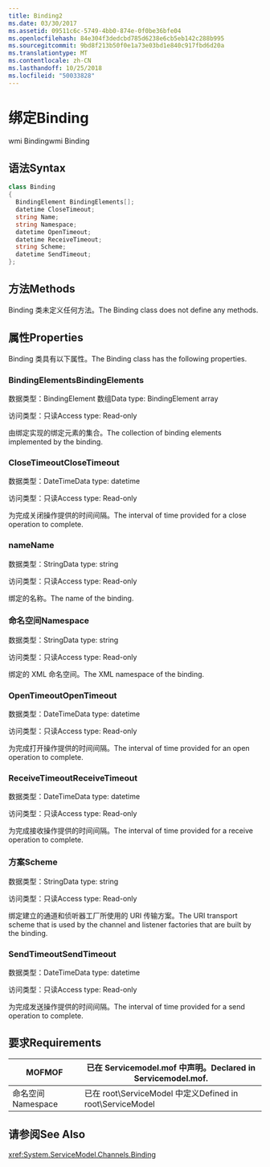 ```yaml
---
title: Binding2
ms.date: 03/30/2017
ms.assetid: 09511c6c-5749-4bb0-874e-0f0be36bfe04
ms.openlocfilehash: 84e304f3dedcbd785d6238e6cb5eb142c288b995
ms.sourcegitcommit: 9bd8f213b50f0e1a73e03bd1e840c917fbd6d20a
ms.translationtype: MT
ms.contentlocale: zh-CN
ms.lasthandoff: 10/25/2018
ms.locfileid: "50033828"
---
```

# <a name="binding"></a><span data-ttu-id="c82e5-102">绑定</span><span class="sxs-lookup"><span data-stu-id="c82e5-102">Binding</span></span>
<span data-ttu-id="c82e5-103">wmi Binding</span><span class="sxs-lookup"><span data-stu-id="c82e5-103">wmi Binding</span></span>  
  
## <a name="syntax"></a><span data-ttu-id="c82e5-104">语法</span><span class="sxs-lookup"><span data-stu-id="c82e5-104">Syntax</span></span>  
  
```csharp
class Binding  
{  
  BindingElement BindingElements[];  
  datetime CloseTimeout;  
  string Name;  
  string Namespace;  
  datetime OpenTimeout;  
  datetime ReceiveTimeout;  
  string Scheme;  
  datetime SendTimeout;  
};  
```  
  
## <a name="methods"></a><span data-ttu-id="c82e5-105">方法</span><span class="sxs-lookup"><span data-stu-id="c82e5-105">Methods</span></span>  
 <span data-ttu-id="c82e5-106">Binding 类未定义任何方法。</span><span class="sxs-lookup"><span data-stu-id="c82e5-106">The Binding class does not define any methods.</span></span>  
  
## <a name="properties"></a><span data-ttu-id="c82e5-107">属性</span><span class="sxs-lookup"><span data-stu-id="c82e5-107">Properties</span></span>  
 <span data-ttu-id="c82e5-108">Binding 类具有以下属性。</span><span class="sxs-lookup"><span data-stu-id="c82e5-108">The Binding class has the following properties.</span></span>  
  
### <a name="bindingelements"></a><span data-ttu-id="c82e5-109">BindingElements</span><span class="sxs-lookup"><span data-stu-id="c82e5-109">BindingElements</span></span>  
 <span data-ttu-id="c82e5-110">数据类型：BindingElement 数组</span><span class="sxs-lookup"><span data-stu-id="c82e5-110">Data type: BindingElement array</span></span>  
  
 <span data-ttu-id="c82e5-111">访问类型：只读</span><span class="sxs-lookup"><span data-stu-id="c82e5-111">Access type: Read-only</span></span>  
  
 <span data-ttu-id="c82e5-112">由绑定实现的绑定元素的集合。</span><span class="sxs-lookup"><span data-stu-id="c82e5-112">The collection of binding elements implemented by the binding.</span></span>  
  
### <a name="closetimeout"></a><span data-ttu-id="c82e5-113">CloseTimeout</span><span class="sxs-lookup"><span data-stu-id="c82e5-113">CloseTimeout</span></span>  
 <span data-ttu-id="c82e5-114">数据类型：DateTime</span><span class="sxs-lookup"><span data-stu-id="c82e5-114">Data type: datetime</span></span>  
  
 <span data-ttu-id="c82e5-115">访问类型：只读</span><span class="sxs-lookup"><span data-stu-id="c82e5-115">Access type: Read-only</span></span>  
  
 <span data-ttu-id="c82e5-116">为完成关闭操作提供的时间间隔。</span><span class="sxs-lookup"><span data-stu-id="c82e5-116">The interval of time provided for a close operation to complete.</span></span>  
  
### <a name="name"></a><span data-ttu-id="c82e5-117">name</span><span class="sxs-lookup"><span data-stu-id="c82e5-117">Name</span></span>  
 <span data-ttu-id="c82e5-118">数据类型：String</span><span class="sxs-lookup"><span data-stu-id="c82e5-118">Data type: string</span></span>  
  
 <span data-ttu-id="c82e5-119">访问类型：只读</span><span class="sxs-lookup"><span data-stu-id="c82e5-119">Access type: Read-only</span></span>  
  
 <span data-ttu-id="c82e5-120">绑定的名称。</span><span class="sxs-lookup"><span data-stu-id="c82e5-120">The name of the binding.</span></span>  
  
### <a name="namespace"></a><span data-ttu-id="c82e5-121">命名空间</span><span class="sxs-lookup"><span data-stu-id="c82e5-121">Namespace</span></span>  
 <span data-ttu-id="c82e5-122">数据类型：String</span><span class="sxs-lookup"><span data-stu-id="c82e5-122">Data type: string</span></span>  
  
 <span data-ttu-id="c82e5-123">访问类型：只读</span><span class="sxs-lookup"><span data-stu-id="c82e5-123">Access type: Read-only</span></span>  
  
 <span data-ttu-id="c82e5-124">绑定的 XML 命名空间。</span><span class="sxs-lookup"><span data-stu-id="c82e5-124">The XML namespace of the binding.</span></span>  
  
### <a name="opentimeout"></a><span data-ttu-id="c82e5-125">OpenTimeout</span><span class="sxs-lookup"><span data-stu-id="c82e5-125">OpenTimeout</span></span>  
 <span data-ttu-id="c82e5-126">数据类型：DateTime</span><span class="sxs-lookup"><span data-stu-id="c82e5-126">Data type: datetime</span></span>  
  
 <span data-ttu-id="c82e5-127">访问类型：只读</span><span class="sxs-lookup"><span data-stu-id="c82e5-127">Access type: Read-only</span></span>  
  
 <span data-ttu-id="c82e5-128">为完成打开操作提供的时间间隔。</span><span class="sxs-lookup"><span data-stu-id="c82e5-128">The interval of time provided for an open operation to complete.</span></span>  
  
### <a name="receivetimeout"></a><span data-ttu-id="c82e5-129">ReceiveTimeout</span><span class="sxs-lookup"><span data-stu-id="c82e5-129">ReceiveTimeout</span></span>  
 <span data-ttu-id="c82e5-130">数据类型：DateTime</span><span class="sxs-lookup"><span data-stu-id="c82e5-130">Data type: datetime</span></span>  
  
 <span data-ttu-id="c82e5-131">访问类型：只读</span><span class="sxs-lookup"><span data-stu-id="c82e5-131">Access type: Read-only</span></span>  
  
 <span data-ttu-id="c82e5-132">为完成接收操作提供的时间间隔。</span><span class="sxs-lookup"><span data-stu-id="c82e5-132">The interval of time provided for a receive operation to complete.</span></span>  
  
### <a name="scheme"></a><span data-ttu-id="c82e5-133">方案</span><span class="sxs-lookup"><span data-stu-id="c82e5-133">Scheme</span></span>  
 <span data-ttu-id="c82e5-134">数据类型：String</span><span class="sxs-lookup"><span data-stu-id="c82e5-134">Data type: string</span></span>  
  
 <span data-ttu-id="c82e5-135">访问类型：只读</span><span class="sxs-lookup"><span data-stu-id="c82e5-135">Access type: Read-only</span></span>  
  
 <span data-ttu-id="c82e5-136">绑定建立的通道和侦听器工厂所使用的 URI 传输方案。</span><span class="sxs-lookup"><span data-stu-id="c82e5-136">The URI transport scheme that is used by the channel and listener factories that are built by the binding.</span></span>  
  
### <a name="sendtimeout"></a><span data-ttu-id="c82e5-137">SendTimeout</span><span class="sxs-lookup"><span data-stu-id="c82e5-137">SendTimeout</span></span>  
 <span data-ttu-id="c82e5-138">数据类型：DateTime</span><span class="sxs-lookup"><span data-stu-id="c82e5-138">Data type: datetime</span></span>  
  
 <span data-ttu-id="c82e5-139">访问类型：只读</span><span class="sxs-lookup"><span data-stu-id="c82e5-139">Access type: Read-only</span></span>  
  
 <span data-ttu-id="c82e5-140">为完成发送操作提供的时间间隔。</span><span class="sxs-lookup"><span data-stu-id="c82e5-140">The interval of time provided for a send operation to complete.</span></span>  
  
## <a name="requirements"></a><span data-ttu-id="c82e5-141">要求</span><span class="sxs-lookup"><span data-stu-id="c82e5-141">Requirements</span></span>  
  
|<span data-ttu-id="c82e5-142">MOF</span><span class="sxs-lookup"><span data-stu-id="c82e5-142">MOF</span></span>|<span data-ttu-id="c82e5-143">已在 Servicemodel.mof 中声明。</span><span class="sxs-lookup"><span data-stu-id="c82e5-143">Declared in Servicemodel.mof.</span></span>|  
|---------|-----------------------------------|  
|<span data-ttu-id="c82e5-144">命名空间</span><span class="sxs-lookup"><span data-stu-id="c82e5-144">Namespace</span></span>|<span data-ttu-id="c82e5-145">已在 root\ServiceModel 中定义</span><span class="sxs-lookup"><span data-stu-id="c82e5-145">Defined in root\ServiceModel</span></span>|  
  
## <a name="see-also"></a><span data-ttu-id="c82e5-146">请参阅</span><span class="sxs-lookup"><span data-stu-id="c82e5-146">See Also</span></span>  
 <xref:System.ServiceModel.Channels.Binding>

